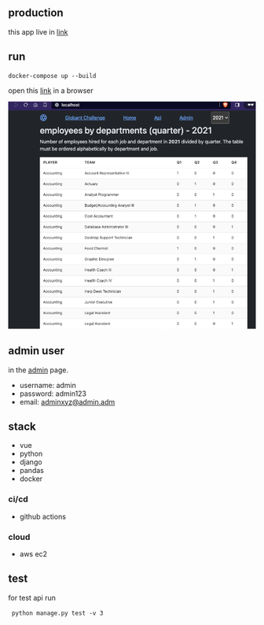 ## production

this app live in [link](http://18.231.175.127/)

## run

```shell
docker-compose up --build
```
open this [link](http://localhost/) in a browser

![image](img.png)
## admin user

in the [admin](http://localhost/admin/) page.

- username: admin
- password: admin123
- email: adminxyz@admin.adm

## stack

- vue
- python
- django
- pandas
- docker

### ci/cd

- github actions

### cloud

- aws ec2

## test

for test api run 

```shell
 python manage.py test -v 3     
```